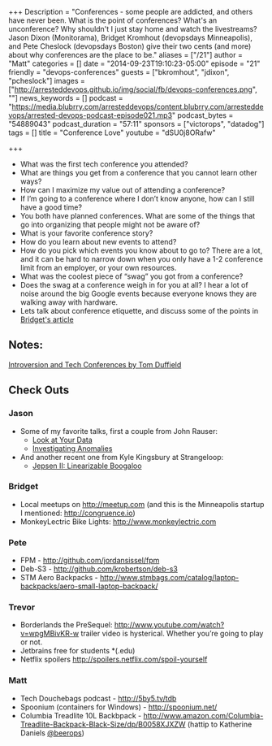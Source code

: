+++
Description = "Conferences - some people are addicted, and others have never been. What is the point of conferences? What's an unconference? Why shouldn't I just stay home and watch the livestreams? Jason Dixon (Monitorama), Bridget Kromhout (devopsdays Minneapolis), and Pete Cheslock (devopsdays Boston) give their two cents (and more) about why conferences are the place to be."
aliases = ["/21"]
author = "Matt"
categories = []
date = "2014-09-23T19:10:23-05:00"
episode = "21"
friendly = "devops-conferences"
guests = ["bkromhout", "jdixon", "pcheslock"]
images = ["http://arresteddevops.github.io/img/social/fb/devops-conferences.png", ""]
news_keywords = []
podcast = "https://media.blubrry.com/arresteddevops/content.blubrry.com/arresteddevops/arrested-devops-podcast-episode021.mp3"
podcast_bytes = "54889043"
podcast_duration = "57:11"
sponsors = ["victorops", "datadog"]
tags = []
title = "Conference Love"
youtube = "dSU0j8ORafw"

+++

<ul>
	<li>What was the first tech conference you attended?</li>
	<li>What are things you get from a conference that you cannot learn other ways?</li>
	<li>How can I maximize my value out of attending a conference?</li>
	<li>If I’m going to a conference where I don’t know anyone, how can I still have a good time?</li>
	<li>You both have planned conferences. What are some of the things that go into organizing that people might not be aware of?</li>
	<li>What is your favorite conference story?</li>
	<li>How do you learn about new events to attend?</li>
	<li>How do you pick which events you know about to go to? There are a lot, and it can be hard to narrow down when you only have a 1-2 conference limit from an employer, or your own resources.</li>
	<li>What was the coolest piece of “swag” you got from a conference?</li>
	<li>Does the swag at a conference weigh in for you at all? I hear a lot of noise around the big Google events because everyone knows they are walking away with hardware.</li>
	<li>Lets talk about conference etiquette, and discuss some of the points in <a href="http://bridgetkromhout.com/blog/2014/09/22/four-interactions-that-could-have-gone-better/" target="_blank">Bridget's article</a></li>
</ul>
<h2>Notes:</h2>
<a href="http://speakerdeck.com/tduffield/introversion-and-tech-conferences" target="_blank">Introversion and Tech Conferences by Tom Duffield</a>

<h2>Check Outs</h2>
<h3>Jason</h3>
<ul>
	<li>Some of my favorite talks, first a couple from John Rauser:
<ul>
	<li><a href="http://www.youtube.com/watch?v=coNDCIMH8bk">Look at Your Data</a></li>
	<li><a href="http://www.youtube.com/watch?v=-3dw09N5_Aw">Investigating Anomalies</a></li>
</ul>
</li>
	<li>And another recent one from Kyle Kingsbury at Strangeloop:
<ul>
	<li><a href="http://www.youtube.com/watch?v=QdkS6ZjeR7Q">Jepsen II: Linearizable Boogaloo</a></li>
</ul>
</li>
</ul>
<h3>Bridget</h3>
<ul>
	<li>Local meetups on <a href="http://meetup.com">http://meetup.com</a> (and this is the Minneapolis startup I mentioned: <a href="http://congruence.io">http://congruence.io</a>)</li>
	<li>MonkeyLectric Bike Lights: <a href="http://www.monkeylectric.com">http://www.monkeylectric.com</a></li>
</ul>
<h3>Pete</h3>
<ul>
	<li>FPM - <a href="http://github.com/jordansissel/fpm">http://github.com/jordansissel/fpm</a></li>
	<li>Deb-S3 - <a href="http://github.com/krobertson/deb-s3">http://github.com/krobertson/deb-s3</a></li>
	<li>STM Aero Backpacks - <a href="http://www.stmbags.com/catalog/laptop-backpacks/aero-small-laptop-backpack/">http://www.stmbags.com/catalog/laptop-backpacks/aero-small-laptop-backpack/</a></li>
</ul>
<h3>Trevor</h3>
<ul>
	<li>Borderlands the PreSequel: <a href="http://www.youtube.com/watch?v=wpgMBivKR-w">http://www.youtube.com/watch?v=wpgMBivKR-w</a> trailer video is hysterical. Whether you’re going to play or not.</li>
	<li>Jetbrains free for students *(.edu)</li>
	<li>Netflix spoilers <a href="http://spoilers.netflix.com/spoil-yourself" target="_blank">http://spoilers.netflix.com/spoil-yourself</a></li>
</ul>
<h3>Matt</h3>
<ul>
	<li>Tech Douchebags podcast - <a href="http://5by5.tv/tdb">http://5by5.tv/tdb</a></li>
	<li>Spoonium (containers for Windows) - <a href="http://spoonium.net/">http://spoonium.net/</a></li>
	<li>Columbia Treadlite 10L Backbpack - <a href="http://www.amazon.com/Columbia-Treadlite-Backpack-Black-Size/dp/B0058XJXZW">http://www.amazon.com/Columbia-Treadlite-Backpack-Black-Size/dp/B0058XJXZW</a> (hattip to Katherine Daniels <a href="http://twitter.com/beerops" target="_blank">@beerops</a>)</li>
</ul>
